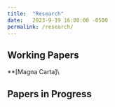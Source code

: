 ```yaml
---
title:  "Research"
date:   2023-9-19 16:00:00 -0500
permalink: /research/
---
```



## Working Papers

**[Magna Carta]\\


## Papers in Progress
